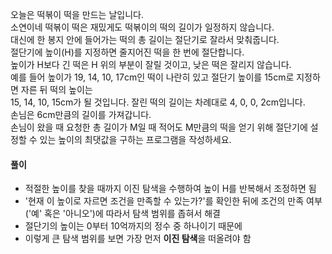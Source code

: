  오늘은 떡볶이 떡을 만드는 날입니다.   
 소연이네 떡볶이 떡은 재밌게도 떡볶이의 떡의 길이가 일정하지 않습니다.   
 대신에 한 봉지 안에 들어가는 떡의 총 길이는 절단기로 잘라서 맞춰줍니다.   
 절단기에 높이(H)를 지정하면 줄지어진 떡을 한 번에 절단합니다.   
 높이가 H보다 긴 떡은 H 위의 부분이 잘릴 것이고, 낮은 떡은 잘리지 않습니다.   
 예를 들어 높이가 19, 14, 10, 17cm인 떡이 나란히 있고 절단기 높이를 15cm로 지정하면 자른 뒤 떡의 높이는   
 15, 14, 10, 15cm가 될 것입니다. 잘린 떡의 길이는 차례대로 4, 0, 0, 2cm입니다.   
 손님은 6cm만큼의 길이를 가져갑니다.   
 손님이 왔을 때 요청한 총 길이가 M일 때 적어도 M만큼의 떡을 얻기 위해 절단기에 설정할 수 있는 높이의 최댓값을 구하는 프로그램을 작성하세요.   
    
 #### 풀이   
    
- 적절한 높이를 찾을 때까지 이진 탐색을 수행하여 높이 H를 반복해서 조정하면 됨   
- '현재 이 높이로 자르면 조건을 만족할 수 있는가?'를 확인한 뒤에 조건의 만족 여부('예' 혹은 '아니오')에 따라서 탐색 범위를 좁혀서 해결   
- 절단기의 높이는 0부터 10억까지의 정수 중 하나이기 때문에   
- 이렇게 큰 탐색 범위를 보면 가장 먼저 **이진 탐색**을 떠올려야 함    
